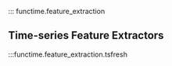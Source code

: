 ::: functime.feature_extraction

## Time-series Feature Extractors

:::functime.feature_extraction.tsfresh
